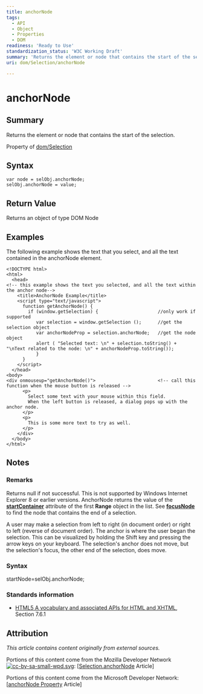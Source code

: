 ```yaml
---
title: anchorNode
tags:
  - API
  - Object
  - Properties
  - DOM
readiness: 'Ready to Use'
standardization_status: 'W3C Working Draft'
summary: 'Returns the element or node that contains the start of the selection.'
uri: dom/Selection/anchorNode

---
```

# anchorNode

## Summary

Returns the element or node that contains the start of the selection.

<span data-meta="applies_to" data-type="key">Property of <span data-type="value">[dom/Selection](/dom/Selection)</span></span>

## Syntax

``` {.js}
var node = selObj.anchorNode;
selObj.anchorNode = value;
```

## Return Value

<span data-meta="return" data-type="key">Returns an object of type <span data-type="value">DOM Node</span></span>

## Examples

The following example shows the text that you select, and all the text contained in the anchorNode element.

``` {.html}
<!DOCTYPE html>
<html>
  <head>
<!-- this example shows the text you selected, and all the text within the anchor node-->
    <title>AnchorNode Example</title>
    <script type="text/javascript">
      function getAnchorNode() {
        if (window.getSelection) {                      //only work if supported
           var selection = window.getSelection ();      //get the selection object
           var anchorNodeProp = selection.anchorNode;   //get the node object
           alert ( "Selected text: \n" + selection.toString() + "\nText related to the node: \n" + anchorNodeProp.toString());
           }
      }
    </script>
  </head>
<body>
<div onmouseup="getAnchorNode()">                       <!-- call this function when the mouse button is released -->
      <p>
        Select some text with your mouse within this field.
        When the left button is released, a dialog pops up with the anchor node.
      </p>
      <p>
        This is some more text to try as well.
      </p>
    </div>
  </body>
</html>
```

## Notes

### Remarks

Returns null if not successful. This is not supported by Windows Internet Explorer 8 or earlier versions. AnchorNode returns the value of the [**startContainer**](/dom/Range/startContainer) attribute of the first **Range** object in the list. See [**focusNode**](/dom/Selection/focusNode) to find the node that contains the end of a selection.

A user may make a selection from left to right (in document order) or right to left (reverse of document order). The anchor is where the user began the selection. This can be visualized by holding the Shift key and pressing the arrow keys on your keyboard. The selection's anchor does not move, but the selection's focus, the other end of the selection, does move.

### Syntax

startNode=selObj.anchorNode;

### Standards information

-   [HTML5 A vocabulary and associated APIs for HTML and XHTML](http://go.microsoft.com/fwlink/p/?linkid=221374), Section 7.6.1

## Attribution

*This article contains content originally from external sources.*

Portions of this content come from the Mozilla Developer Network [![cc-by-sa-small-wpd.svg](/assets/thumb/8/8c/cc-by-sa-small-wpd.svg/120px-cc-by-sa-small-wpd.svg.png)](http://creativecommons.org/licenses/by-sa/3.0/us/): [[Selection.anchorNode](https://developer.mozilla.org/en-US/docs/Web/API/Selection.anchorNode) Article]

Portions of this content come from the Microsoft Developer Network: [[anchorNode Property](http://msdn.microsoft.com/en-us/library/ie/ff974688(v=vs.85).aspx) Article]

